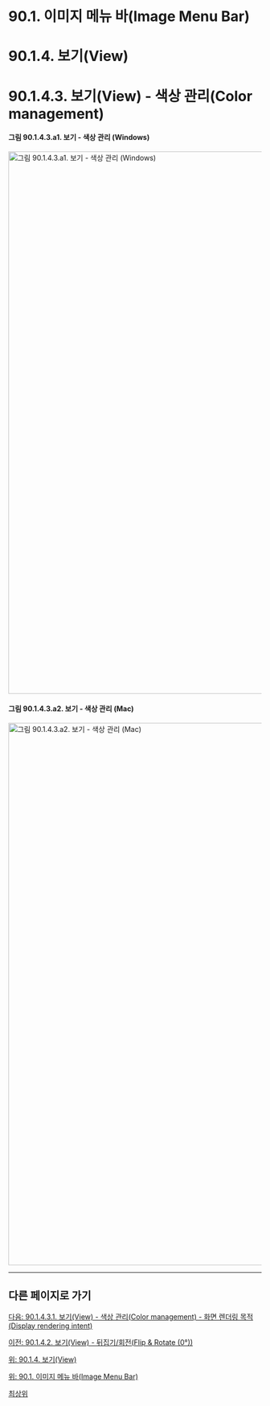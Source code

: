 # 90.1. 이미지 메뉴 바(Image Menu Bar)
# 90.1.4. 보기(View)
# 90.1.4.3. 보기(View) - 색상 관리(Color management)

#### 그림 90.1.4.3.a1. 보기 - 색상 관리 (Windows)
<img width="1080" alt="그림 90.1.4.3.a1. 보기 - 색상 관리 (Windows)" environment="MacOS:Sonoma 14.2.1 GIMP 2.10.36" src="https://github.com/wonder13662/gimp/assets/15767104/6a7ceb2b-d28f-4432-85f7-69a848cbc755">

#### 그림 90.1.4.3.a2. 보기 - 색상 관리 (Mac)
<img width="1080" alt="그림 90.1.4.3.a2. 보기 - 색상 관리 (Mac)" environment="MacOS:Sonoma 14.2.1 GIMP 2.10.36" src="https://github.com/wonder13662/gimp/assets/15767104/28788020-2e21-4286-a999-403d5c367637">

***

## 다른 페이지로 가기

[다음: 90.1.4.3.1. 보기(View) - 색상 관리(Color management) - 화면 렌더링 목적(Display rendering intent)](./90-01-04-viewx-03-color_managementx-01-display_rendering_intent.md)

[이전: 90.1.4.2. 보기(View) - 뒤집기/회전(Flip & Rotate (0°))](./90-01-04-viewx-02-flip-n-rotate.md)

[위: 90.1.4. 보기(View)](./90-01-04-view.md)

[위: 90.1. 이미지 메뉴 바(Image Menu Bar)](./90-01-00-image-menu-bar.md)

[최상위](./00-home.md)
